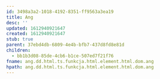 ```yaml
---
id: 3498a3a2-1018-4192-8351-ff9563a3ea19
title: Ang
desc: ''
updated: 1612940921647
created: 1612940921647
stub: true
parent: 37ebd4db-6809-4e4b-bfb7-437d8fd8e81d
children:
  - bb1b3d08-85de-4cb6-b1ce-507ed7f21f76
fname: ang.dd.html.ts.funkcja.html.element.html.dom.ang
hpath: ang.dd.html.ts.funkcja.html.element.html.dom.ang
---
```



